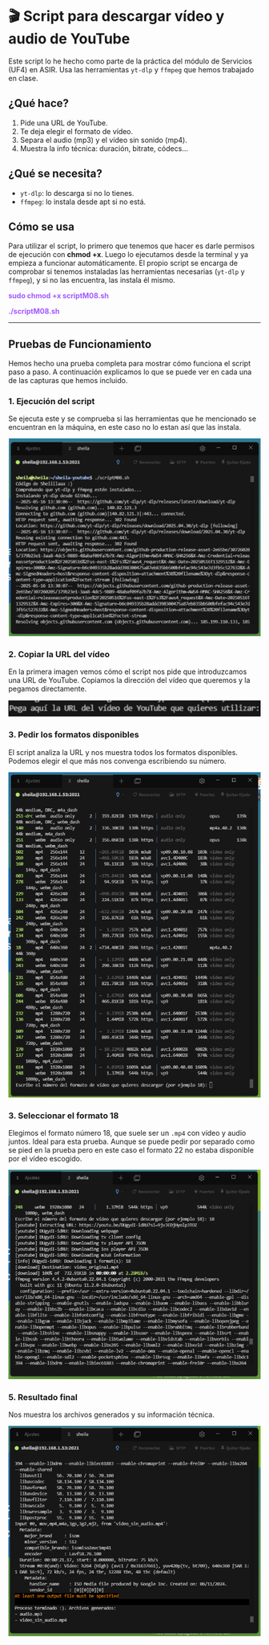 # 🎬 Script para descargar vídeo y audio de YouTube

Este script lo he hecho como parte de la práctica del módulo de Servicios (UF4) en ASIR. Usa las herramientas `yt-dlp` y `ffmpeg` que hemos trabajado en clase.

## ¿Qué hace?

1. Pide una URL de YouTube.  
2. Te deja elegir el formato de vídeo.  
3. Separa el audio (mp3) y el vídeo sin sonido (mp4).  
4. Muestra la info técnica: duración, bitrate, códecs...

## ¿Qué se necesita?

- `yt-dlp`: lo descarga si no lo tienes.  
- `ffmpeg`: lo instala desde apt si no está.

## Cómo se usa

Para utilizar el script, lo primero que tenemos que hacer es darle permisos de ejecución con **chmod +x**. Luego lo ejecutamos desde la terminal y ya empieza a funcionar automáticamente. El propio script se encarga de comprobar si tenemos instaladas las herramientas necesarias (`yt-dlp` y `ffmpeg`), y si no las encuentra, las instala él mismo.

<p style="color:#a259ff"><strong>sudo chmod +x scriptM08.sh</strong></p>  
<p style="color:#a259ff"><strong>./scriptM08.sh</strong></p>

---

##  Pruebas de Funcionamiento

Hemos hecho una prueba completa para mostrar cómo funciona el script paso a paso. A continuación explicamos lo que se puede ver en cada una de las capturas que hemos incluido.

### 1. Ejecución del script

Se ejecuta este y se comprueba si las herramientas que he mencionado se encuentran en la máquina, en este caso no lo estan así que las instala.

<p align="center">
  <img src="https://github.com/sheiilaaa/ScriptVideo/blob/main/img/ejecucion.png?raw=true" alt="Ejecución" />
</p>

### 2. Copiar la URL del vídeo

En la primera imagen vemos cómo el script nos pide que introduzcamos una URL de YouTube. Copiamos la dirección del vídeo que queremos y la pegamos directamente.

<p align="center">
  <img src="https://github.com/sheiilaaa/ScriptVideo/blob/main/img/copiarURL.png?raw=true" alt="Copiar URL" />
</p>

### 3. Pedir los formatos disponibles

El script analiza la URL y nos muestra todos los formatos disponibles. Podemos elegir el que más nos convenga escribiendo su número.

<p align="center">
  <img src="https://github.com/sheiilaaa/ScriptVideo/blob/main/img/PideFormato.png?raw=true" alt="Pedir formato" />
</p>

### 3. Seleccionar el formato 18

Elegimos el formato número 18, que suele ser un `.mp4` con vídeo y audio juntos. Ideal para esta prueba. Aunque se puede pedir por separado como se pied en la prueba pero en este caso el formato 22 no estaba disponible por el vídeo escogido.

<p align="center">
  <img src="https://github.com/sheiilaaa/ScriptVideo/blob/main/img/formato18.png?raw=true" alt="Formato 18" />
</p>


### 5. Resultado final

Nos muestra los archivos generados y su información técnica.

<p align="center">
  <img src="https://github.com/sheiilaaa/ScriptVideo/blob/main/img/resultado.png?raw=true" alt="Resultado" />
</p>

